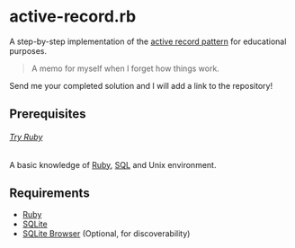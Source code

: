 # active-record.rb

A step-by-step implementation of the [active record pattern] for educational purposes.

[Active record pattern]: https://en.wikipedia.org/wiki/Active_record_pattern

> A memo for myself when I forget how things work.

Send me your completed solution and I will add a link to the repository!

## Prerequisites

###### [Try Ruby]

[Try Ruby]: https://try.ruby-lang.org

A basic knowledge of [Ruby], [SQL] and Unix environment.

[SQL]: https://en.wikipedia.org/wiki/SQL

## Requirements

- [Ruby]
- [SQLite]
- [SQLite Browser] (Optional, for discoverability)

[Ruby]: https://ruby-lang.org
[SQLite]: https://sqlite.org
[SQLite Browser]: https://sqlitebrowser.org
